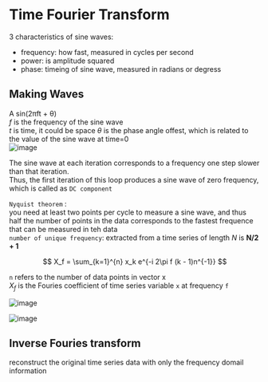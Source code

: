 # Time Fourier Transform 
3 characteristics of sine waves: 
* frequency: how fast, measured in cycles per second 
* power: is amplitude squared 
* phase: timeing of sine wave, measured in radians or degress 

## Making Waves 
A sin(2πft + θ) <br> 
*f* is the frequency of the sine wave <br> 
*t* is time, it could be space 
*θ* is the phase angle offest, which is related to the value of the sine wave at time=0 <br> 
![image](https://github.com/user-attachments/assets/bf50a02d-c214-4965-a24d-e08917fab343)

The sine wave at each iteration corresponds to a frequency one step slower than that iteration. <br> 
Thus, the first iteration of this loop produces a sine wave of zero frequency, which is called as `DC component` <br> 

`Nyquist theorem` : <br> 
you need at least two points per cycle to measure a sine wave, and thus half the number of points in the data corresponds to the fastest frequence that can be measured in teh data <br> 
`number of unique frequency`: extracted from a time series of length *N* is ****N/2 + 1**** <br> 


$$
X_f = \sum_{k=1}^{n} x_k e^{-i 2\pi f (k - 1)n^{-1}}
$$

`n` refers to the number of data points in vector x <br> 
$X_f$ is the Fouries coefficient of time series variable `x` at frequency `f`  <br>

![image](https://github.com/user-attachments/assets/78f56445-ef45-47fe-b203-45307d8a962a)

![image](https://github.com/user-attachments/assets/c69e05e7-44aa-4433-a6e8-0144c3cefede)

## Inverse Fouries transform 

reconstruct the original time series data with only the frequency domail information <br> 

